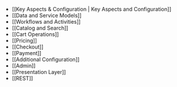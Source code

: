- [[Key Aspects & Configuration | Key Aspects and Configuration]]
- [[Data and Service Models]]
- [[Workflows and Activities]]
- [[Catalog and Search]]
- [[Cart Operations]]
- [[Pricing]]
- [[Checkout]]
- [[Payment]]
- [[Additional Configuration]]
- [[Admin]]
- [[Presentation Layer]]
- [[REST]]

